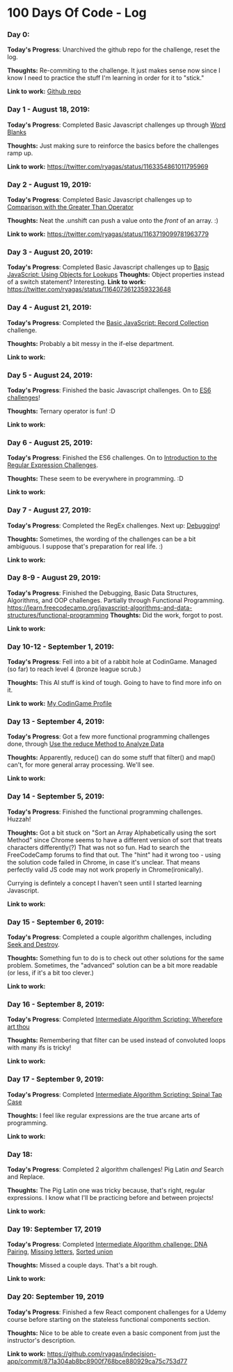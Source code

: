 # 100 Days Of Code - Log

<!-- TEMPLATE

### Day X:

**Today's Progress**:

**Thoughts:**

**Link to work:**
-->

### Day 0:

**Today's Progress**: Unarchived the github repo for the challenge, reset the log.

**Thoughts:** Re-commiting to the challenge. It just makes sense now since I know I need to practice the stuff I'm learning in order for it to "stick."

**Link to work:** [Github repo](https://github.com/ryagas/100-days-of-code)

### Day 1 - August 18, 2019:

**Today's Progress**:
Completed Basic Javascript challenges up through [Word Blanks](https://learn.freecodecamp.org/javascript-algorithms-and-data-structures/basic-javascript/word-blanks)

**Thoughts:**
Just making sure to reinforce the basics before the challenges ramp up.

**Link to work:**
https://twitter.com/ryagas/status/1163354861011795969

### Day 2 - August 19, 2019:

**Today's Progress**:
Completed Basic Javascript challenges up to [Comparison with the Greater Than Operator](https://learn.freecodecamp.org/javascript-algorithms-and-data-structures/basic-javascript/comparison-with-the-greater-than-operator)

**Thoughts:**
Neat the .unshift can push a value onto the _front_ of an array. :)

**Link to work:**
https://twitter.com/ryagas/status/1163719099781963779

### Day 3 - August 20, 2019:

**Today's Progress**:
Completed Basic Javascript challenges up to [Basic JavaScript: Using Objects for Lookups](https://learn.freecodecamp.org/javascript-algorithms-and-data-structures/basic-javascript/using-objects-for-lookups)
**Thoughts:**
Object properties instead of a switch statement? Interesting.
**Link to work:**
https://twitter.com/ryagas/status/1164073612359323648

### Day 4 - August 21, 2019:

**Today's Progress**:
Completed the [Basic JavaScript: Record Collection](https://learn.freecodecamp.org/javascript-algorithms-and-data-structures/basic-javascript/record-collection) challenge.

**Thoughts:**
Probably a bit messy in the if-else department.

**Link to work:**

### Day 5 - August 24, 2019:

**Today's Progress**:
Finished the basic Javascript challenges. On to [ES6 challenges](https://learn.freecodecamp.org/javascript-algorithms-and-data-structures/es6)!

**Thoughts:**
Ternary operator is fun! :D

**Link to work:**

### Day 6 - August 25, 2019:

**Today's Progress**:
Finished the ES6 challenges. On to [Introduction to the Regular Expression Challenges](https://learn.freecodecamp.org/javascript-algorithms-and-data-structures/regular-expressions).

**Thoughts:**
These seem to be everywhere in programming. :D

**Link to work:**

### Day 7 - August 27, 2019:

**Today's Progress**:
Completed the RegEx challenges. Next up: [Debugging](https://learn.freecodecamp.org/javascript-algorithms-and-data-structures/debugging)!

**Thoughts:**
Sometimes, the wording of the challenges can be a bit ambiguous. I suppose that's preparation for real life. :)

**Link to work:**

### Day 8-9 - August 29, 2019:

**Today's Progress**:
Finished the Debugging, Basic Data Structures, Algorithms, and OOP challenges. Partially through Functional Programming.
<https://learn.freecodecamp.org/javascript-algorithms-and-data-structures/functional-programming>
**Thoughts:**
Did the work, forgot to post.

**Link to work:**

### Day 10-12 - September 1, 2019:

**Today's Progress**:
Fell into a bit of a rabbit hole at CodinGame. Managed (so far) to reach level 4 (bronze league scrub.)

**Thoughts:**
This AI stuff is kind of tough. Going to have to find more info on it.

**Link to work:**
[My CodinGame Profile](https://www.codingame.com/profile?utm_source=twitter&utm_medium=profile&utm_content=3465366&utm_campaign=Share%20options)

### Day 13 - September 4, 2019:

**Today's Progress**:
Got a few more functional programming challenges done, through [Use the reduce Method to Analyze Data](https://learn.freecodecamp.org/javascript-algorithms-and-data-structures/functional-programming/use-the-reduce-method-to-analyze-data)

**Thoughts:**
Apparently, reduce() can do some stuff that filter() and map() can't, for more general array processing. We'll see.

**Link to work:**

### Day 14 - September 5, 2019:

**Today's Progress**:
Finished the functional programming challenges. Huzzah!

**Thoughts:**
Got a bit stuck on "Sort an Array Alphabetically using the sort Method" since Chrome seems to have a different version of sort that treats characters differently(?) That was not so fun. Had to search the FreeCodeCamp forums to find that out. The "hint" had it wrong too - using the solution code failed in Chrome, in case it's unclear. That means perfectly valid JS code may not work properly in Chrome(ironically).

Currying is defintely a concept I haven't seen until I started learning Javascript.

**Link to work:**

### Day 15 - September 6, 2019:

**Today's Progress**:
Completed a couple algorithm challenges, including [Seek and Destroy](https://learn.freecodecamp.org/javascript-algorithms-and-data-structures/intermediate-algorithm-scripting/seek-and-destroy).

**Thoughts:**
Something fun to do is to check out other solutions for the same problem. Sometimes, the "advanced" solution can be a bit more readable (or less, if it's a bit too clever.)

**Link to work:**

### Day 16 - September 8, 2019:

**Today's Progress**:
Completed [Intermediate Algorithm Scripting: Wherefore art thou](https://learn.freecodecamp.org/javascript-algorithms-and-data-structures/intermediate-algorithm-scripting/wherefore-art-thou)

**Thoughts:**
Remembering that filter can be used instead of convoluted loops with many ifs is tricky!

**Link to work:**

### Day 17 - September 9, 2019:

**Today's Progress**:
Completed [Intermediate Algorithm Scripting: Spinal Tap Case](https://learn.freecodecamp.org/javascript-algorithms-and-data-structures/intermediate-algorithm-scripting/spinal-tap-case)

**Thoughts:**
I feel like regular expressions are the true arcane arts of programming.

**Link to work:**

### Day 18:

**Today's Progress**:
Completed 2 algorithm challenges! Pig Latin _and_ Search and Replace.

**Thoughts:**
The Pig Latin one was tricky because, that's right, regular expressions. I know what I'll be practicing before and between projects!

**Link to work:**

### Day 19: September 17, 2019

**Today's Progress**:
Completed [Intermediate Algorithm challenge: DNA Pairing](https://learn.freecodecamp.org/javascript-algorithms-and-data-structures/intermediate-algorithm-scripting/dna-pairing), [Missing letters](https://learn.freecodecamp.org/javascript-algorithms-and-data-structures/intermediate-algorithm-scripting/missing-letters), [Sorted union](https://learn.freecodecamp.org/javascript-algorithms-and-data-structures/intermediate-algorithm-scripting/sorted-union)

**Thoughts:**
Missed a couple days. That's a bit rough.

**Link to work:**

### Day 20: September 19, 2019

**Today's Progress**:
Finished a few React component challenges for a Udemy course before starting on the stateless functional components section.

**Thoughts:**
Nice to be able to create even a basic component from just the instructor's description.

**Link to work:**
https://github.com/ryagas/indecision-app/commit/871a304ab8bc8900f768bce880929ca75c753d77
